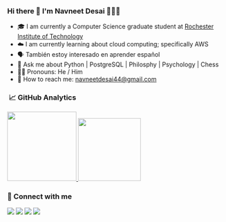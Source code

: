 ### Hi there 👋 I'm Navneet Desai 🧔🏻‍♂️ 

- 🎓 I am currently a Computer Science graduate student at [Rochester Institute of Technology](https://www.rit.edu/study/computer-science-ms)
- ☁️ I am currently learning about cloud computing; specifically AWS 
- 🗣️ También estoy interesado en aprender español
- 💬 Ask me about Python | PostgreSQL | Philosphy | Psychology | Chess
- 🧔🏻 Pronouns: He / Him
- 📧 How to reach me: <a href="mailto:navneetdesai44@gmail.com">navneetdesai44@gmail.com</a>

### &nbsp;📈 GitHub Analytics

<p align="left">
<a href="https://github.com/navneetdesai">
  <img height="160em" src="https://github-readme-stats-eight-theta.vercel.app/api?username=navneetdesai&show_icons=true&theme=dark&include_all_commits=true&count_private=true"/>
  <img height="145em" src="https://github-readme-stats-eight-theta.vercel.app/api/top-langs/?username=navneetdesai&layout=compact&langs_count=8&theme=dark"/>
 </a>
</p>

### 🔗 Connect with me
<p align="left">
<a href="mailto:navneetdesai44@gmail.com"><img src="https://img.shields.io/badge/Gmail-D14836?style=flat&logo=gmail&logoColor=white"/></a>
<a href="https://www.linkedin.com/in/navneet-desai/"><img src="https://img.shields.io/badge/-Navneet%20Desai-0077B5?style=flat&logo=Linkedin&logoColor=white"/></a>
<a href="https://leetcode.com/navneetdesai44/"><img src="https://img.shields.io/badge/-@navneetdesai44-191002?style=flat&logo=leetcode&logoColor=white"/></a>
<a href="https://stackoverflow.com/users/9947357/navneet-desai"><img src="https://img.shields.io/badge/-@navneetdesai44-white?style=flat&logo=stackoverflow&logoColor=orange"/></a>
</p>
